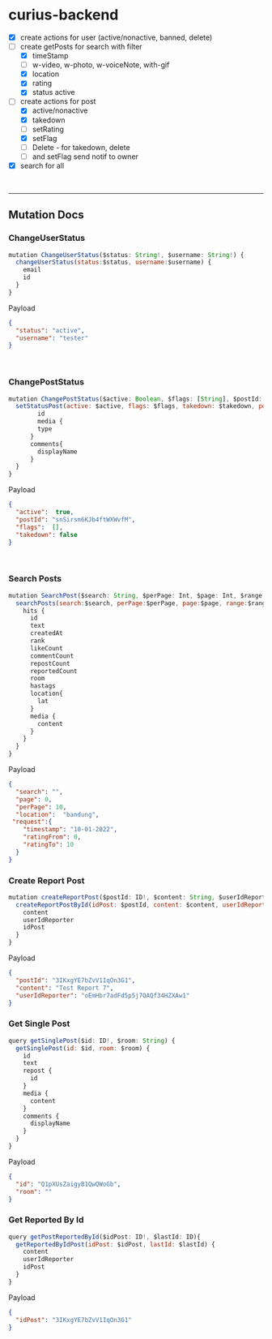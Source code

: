# curius-backend

- [x] create actions for user (active/nonactive, banned, delete)
- [ ] create getPosts for search with filter 
  - [x] timeStamp
  - [ ] w-video, w-photo, w-voiceNote, with-gif
  - [x] location
  - [x] rating
  - [x] status active
- [ ] create actions for post 
  - [x] active/nonactive
  - [x] takedown
  - [ ] setRating
  - [x] setFlag
  - [ ] Delete - for takedown, delete
  - [ ] and setFlag send notif to owner
- [x] search for all

&nbsp;

------
## Mutation Docs

### ChangeUserStatus

```javascript
mutation ChangeUserStatus($status: String!, $username: String!) {
  changeUserStatus(status:$status, username:$username) {
  	email
    id
  }
}
```

Payload
```json
{
  "status": "active",
  "username": "tester"
}
```
&nbsp;

### ChangePostStatus

```javascript
mutation ChangePostStatus($active: Boolean, $flags: [String], $postId: String, $takedown:Boolean){
  setStatusPost(active: $active, flags: $flags, takedown: $takedown, postId: $postId) {
    	id
    	media {
        type
      }
      comments{
        displayName
      }
  }
}
```

Payload
```json
{
  "active":  true,
  "postId": "snSirsm6KJb4ftWXWvfM",
  "flags":  [],
  "takedown": false
}
```
&nbsp;

### Search Posts

```javascript
mutation SearchPost($search: String, $perPage: Int, $page: Int, $range: Float, $location:String, $request: RequestFilter) {
  searchPosts(search:$search, perPage:$perPage, page:$page, range:$range, request: $request, location:$location) {
    hits {
      id
      text
      createdAt
      rank
      likeCount
      commentCount
      repostCount
      reportedCount
      room
      hastags
      location{
        lat
      }
      media {
        content
      }
    }
  }
}
```

Payload
```json
{
  "search": "",
  "page": 0,
  "perPage": 10,
  "location":  "bandung",
 "request":{
    "timestamp": "10-01-2022",
    "ratingFrom": 0,
    "ratingTo": 10
  }
}
```


### Create Report Post 

```javascript
mutation createReportPost($postId: ID!, $content: String, $userIdReporter: ID!) {
  createReportPostById(idPost: $postId, content: $content, userIdReporter:  $userIdReporter) {
    content
    userIdReporter
    idPost
  }
}
```

Payload
```json
{
  "postId": "3IKxgYE7bZvV1IqOn3G1",
  "content": "Test Report 7",
  "userIdReporter": "oEmHbr7adFd5p5j7OAQf34HZXAw1"
}
```

### Get Single Post

```javascript
query getSinglePost($id: ID!, $room: String) {
  getSinglePost(id: $id, room: $room) {
    id
    text
    repost {
      id
    }
    media {
      content
    }
    comments {
      displayName
    }
  }
}
```

Payload
```json
{
  "id": "Q1pXUsZaigyB1QwQWoGb",
  "room": ""
}
```


### Get Reported By Id

```javascript
query getPostReportedById($idPost: ID!, $lastId: ID){
  getReportedByIdPost(idPost: $idPost, lastId: $lastId) {
    content
    userIdReporter
    idPost
  }
}
```

Payload
```json
{
  "idPost": "3IKxgYE7bZvV1IqOn3G1"
}
```